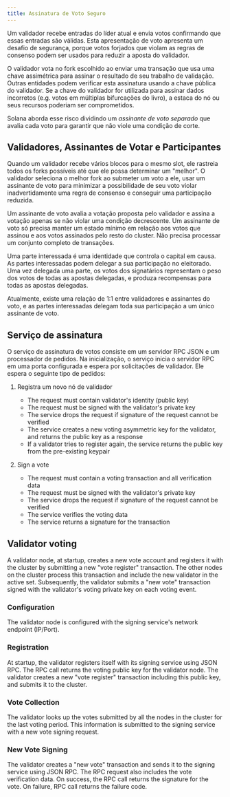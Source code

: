```yaml
---
title: Assinatura de Voto Seguro
---
```


Um validador recebe entradas do líder atual e envia votos confirmando que essas entradas são válidas. Esta apresentação de voto apresenta um desafio de segurança, porque votos forjados que violam as regras de consenso podem ser usados para reduzir a aposta do validador.

O validador vota no fork escolhido ao enviar uma transação que usa uma chave assimétrica para assinar o resultado de seu trabalho de validação. Outras entidades podem verificar esta assinatura usando a chave pública do validador. Se a chave do validador for utilizada para assinar dados incorretos \(e.g. votos em múltiplas bifurcações do livro\), a estaca do nó ou seus recursos poderiam ser comprometidos.

Solana aborda esse risco dividindo um _assinante de voto separado_ que avalia cada voto para garantir que não viole uma condição de corte.

## Validadores, Assinantes de Votar e Participantes

Quando um validador recebe vários blocos para o mesmo slot, ele rastreia todos os forks possíveis até que ele possa determinar um "melhor". O validador seleciona o melhor fork ao submeter um voto a ele, usar um assinante de voto para minimizar a possibilidade de seu voto violar inadvertidamente uma regra de consenso e conseguir uma participação reduzida.

Um assinante de voto avalia a votação proposta pelo validador e assina a votação apenas se não violar uma condição decrescente. Um assinante de voto só precisa manter um estado mínimo em relação aos votos que assinou e aos votos assinados pelo resto do cluster. Não precisa processar um conjunto completo de transações.

Uma parte interessada é uma identidade que controla o capital em causa. As partes interessadas podem delegar a sua participação no eleitorado. Uma vez delegada uma parte, os votos dos signatários representam o peso dos votos de todas as apostas delegadas, e produza recompensas para todas as apostas delegadas.

Atualmente, existe uma relação de 1:1 entre validadores e assinantes do voto, e as partes interessadas delegam toda sua participação a um único assinante de voto.

## Serviço de assinatura

O serviço de assinatura de votos consiste em um servidor RPC JSON e um processador de pedidos. Na inicialização, o serviço inicia o servidor RPC em uma porta configurada e espera por solicitações de validador. Ele espera o seguinte tipo de pedidos:

1. Registra um novo nó de validador

   - The request must contain validator's identity \(public key\)
   - The request must be signed with the validator's private key
   - The service drops the request if signature of the request cannot be verified
   - The service creates a new voting asymmetric key for the validator, and returns the public key as a response
   - If a validator tries to register again, the service returns the public key from the pre-existing keypair

2. Sign a vote

   - The request must contain a voting transaction and all verification data
   - The request must be signed with the validator's private key
   - The service drops the request if signature of the request cannot be verified
   - The service verifies the voting data
   - The service returns a signature for the transaction

## Validator voting

A validator node, at startup, creates a new vote account and registers it with the cluster by submitting a new "vote register" transaction. The other nodes on the cluster process this transaction and include the new validator in the active set. Subsequently, the validator submits a "new vote" transaction signed with the validator's voting private key on each voting event.

### Configuration

The validator node is configured with the signing service's network endpoint \(IP/Port\).

### Registration

At startup, the validator registers itself with its signing service using JSON RPC. The RPC call returns the voting public key for the validator node. The validator creates a new "vote register" transaction including this public key, and submits it to the cluster.

### Vote Collection

The validator looks up the votes submitted by all the nodes in the cluster for the last voting period. This information is submitted to the signing service with a new vote signing request.

### New Vote Signing

The validator creates a "new vote" transaction and sends it to the signing service using JSON RPC. The RPC request also includes the vote verification data. On success, the RPC call returns the signature for the vote. On failure, RPC call returns the failure code.
